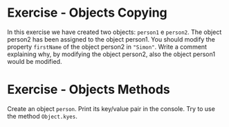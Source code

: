 # Exercise - Objects Copying
In this exercise we have created two objects: `person1` e `person2`. The object person2 has been assigned to the object person1. 
You should modify the property `firstName` of the object person2 in `"Simon"`.
Write a comment explaining why, by modifying the object person2, also the object person1 would be modified.

# Exercise - Objects Methods
Create an object `person`. Print its key/value pair in the console. Try to use the method `Object.kyes`.

